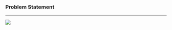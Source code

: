 ### Problem Statement

------------

![](https://raw.githubusercontent.com/shaheemMPM/Hackerrank-Algorithms-Solutions/master/.github/images/4_1.png)
